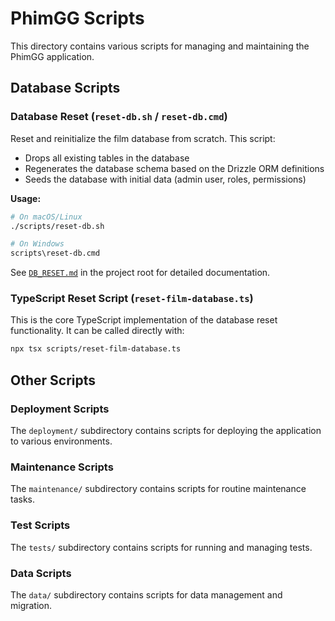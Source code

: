 # PhimGG Scripts

This directory contains various scripts for managing and maintaining the PhimGG application.

## Database Scripts

### Database Reset (`reset-db.sh` / `reset-db.cmd`)

Reset and reinitialize the film database from scratch. This script:
- Drops all existing tables in the database
- Regenerates the database schema based on the Drizzle ORM definitions
- Seeds the database with initial data (admin user, roles, permissions)

**Usage:**
```bash
# On macOS/Linux
./scripts/reset-db.sh

# On Windows
scripts\reset-db.cmd
```

See [`DB_RESET.md`](../DB_RESET.md) in the project root for detailed documentation.

### TypeScript Reset Script (`reset-film-database.ts`)

This is the core TypeScript implementation of the database reset functionality. It can be called directly with:

```bash
npx tsx scripts/reset-film-database.ts
```

## Other Scripts

### Deployment Scripts

The `deployment/` subdirectory contains scripts for deploying the application to various environments.

### Maintenance Scripts

The `maintenance/` subdirectory contains scripts for routine maintenance tasks.

### Test Scripts

The `tests/` subdirectory contains scripts for running and managing tests.

### Data Scripts

The `data/` subdirectory contains scripts for data management and migration. 